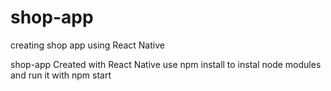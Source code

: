 # shop-app
creating shop app using React Native

shop-app Created with React Native use npm install to instal node modules and run it with npm start

